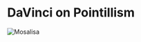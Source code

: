 # DaVinci on Pointillism

![Mosalisa](https://github.com/DanielBrito/creative-coding-experiments/blob/master/DaVinciPointillism/monalisa.gif)
